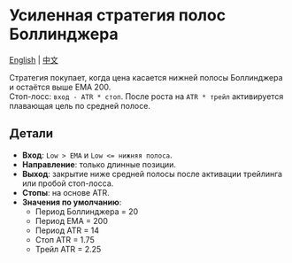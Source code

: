 # Усиленная стратегия полос Боллинджера
[English](README.md) | [中文](README_cn.md)

Стратегия покупает, когда цена касается нижней полосы Боллинджера и остаётся выше EMA 200.  
Стоп-лосс: `вход - ATR * стоп`. После роста на `ATR * трейл` активируется плавающая цель по средней полосе.

## Детали

- **Вход**: `Low > EMA` и `Low <= нижняя полоса`.
- **Направление**: только длинные позиции.
- **Выход**: закрытие ниже средней полосы после активации трейлинга или пробой стоп-лосса.
- **Стопы**: на основе ATR.
- **Значения по умолчанию**:
  - Период Боллинджера = 20
  - Период EMA = 200
  - Период ATR = 14
  - Стоп ATR = 1.75
  - Трейл ATR = 2.25

